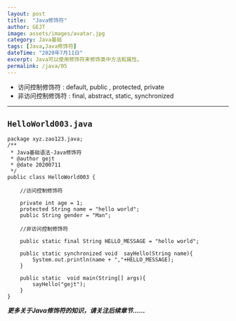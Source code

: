 ```yaml
---
layout: post
title:  "Java修饰符"
author: GEJT
image: assets/images/avatar.jpg
category: Java基础
tags: [Java,Java修饰符]
dateTime: "2020年7月11日"
excerpt: Java可以使用修饰符来修饰类中方法和属性。
permalink: /java/05
---
```


* 访问控制修饰符 : default, public , protected, private
* 非访问控制修饰符 : final, abstract, static, synchronized

---

## `HelloWorld003.java`
```
package xyz.zao123.java;
/**
 * Java基础语法-Java修饰符
 * @author gejt
 * @date 20200711
 */
public class HelloWorld003 {

    //访问控制修饰符

    private int age = 1;
    protected String name = "hello world";
    public String gender = "Man";

    //非访问控制修饰符

    public static final String HELLO_MESSAGE = "hello world";

    public static synchronized void  sayHello(String name){
        System.out.println(name + ","+HELLO_MESSAGE);
    }

    public static  void main(String[] args){
        sayHello("gejt");
    }
}

```

***更多关于Java修饰符的知识，请关注后续章节……***



